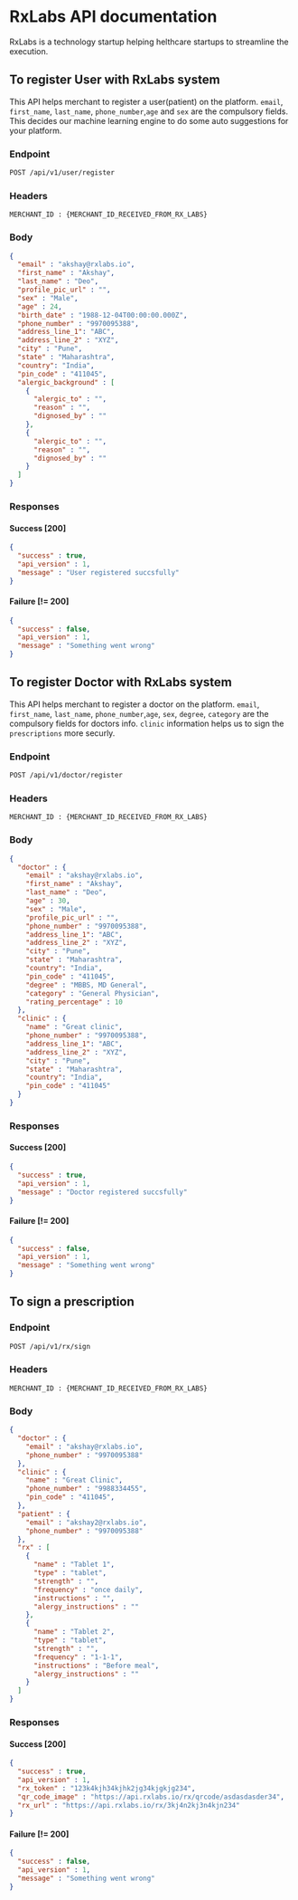 # RxLabs API documentation 

RxLabs is a technology startup helping helthcare startups to streamline the execution.

## To register User with RxLabs system
This API helps merchant to register a user(patient) on the platform. `email`, `first_name`, `last_name`, `phone_number`,`age` and `sex` are the compulsory fields. This decides our machine learning engine to do some auto suggestions for your platform.

### Endpoint
```xml
POST /api/v1/user/register
```
### Headers
```
MERCHANT_ID : {MERCHANT_ID_RECEIVED_FROM_RX_LABS}
```
### Body
```json
{
  "email" : "akshay@rxlabs.io",
  "first_name" : "Akshay",
  "last_name" : "Deo",
  "profile_pic_url" : "",
  "sex" : "Male",
  "age" : 24,
  "birth_date" : "1988-12-04T00:00:00.000Z",
  "phone_number" : "9970095388",
  "address_line_1": "ABC",
  "address_line_2" : "XYZ",
  "city" : "Pune",
  "state" : "Maharashtra",
  "country": "India",
  "pin_code" : "411045",
  "alergic_background" : [
    {
      "alergic_to" : "",
      "reason" : "",
      "dignosed_by" : ""
    },
    {
      "alergic_to" : "",
      "reason" : "",
      "dignosed_by" : ""
    }
  ]
}
```
### Responses
#### Success [200]
```json
{
  "success" : true,
  "api_version" : 1,
  "message" : "User registered succsfully"
}
```
#### Failure [!= 200]
```json
{
  "success" : false,
  "api_version" : 1,
  "message" : "Something went wrong"
}
```

## To register Doctor with RxLabs system
This API helps merchant to register a doctor on the platform. `email`, `first_name`, `last_name`, `phone_number`,`age`, `sex`, `degree`, `category` are the compulsory fields for doctors info. `clinic` information helps us to sign the `prescriptions` more securly.

### Endpoint
```xml
POST /api/v1/doctor/register
```
### Headers
```
MERCHANT_ID : {MERCHANT_ID_RECEIVED_FROM_RX_LABS}
```
### Body
```json
{
  "doctor" : {
    "email" : "akshay@rxlabs.io",
    "first_name" : "Akshay",
    "last_name" : "Deo",
    "age" : 30,
    "sex" : "Male",
    "profile_pic_url" : "",
    "phone_number" : "9970095388",
    "address_line_1": "ABC",
    "address_line_2" : "XYZ",
    "city" : "Pune",
    "state" : "Maharashtra",
    "country": "India",
    "pin_code" : "411045",
    "degree" : "MBBS, MD General",
    "category" : "General Physician",
    "rating_percentage" : 10 
  },
  "clinic" : {
    "name" : "Great clinic",
    "phone_number" : "9970095388",
    "address_line_1": "ABC",
    "address_line_2" : "XYZ",
    "city" : "Pune",
    "state" : "Maharashtra",
    "country": "India",
    "pin_code" : "411045"
  }
}
```
### Responses
#### Success [200]
```json
{
  "success" : true,
  "api_version" : 1,
  "message" : "Doctor registered succsfully"
}
```
#### Failure [!= 200]
```json
{
  "success" : false,
  "api_version" : 1,
  "message" : "Something went wrong"
}
```

## To sign a prescription
### Endpoint
```xml
POST /api/v1/rx/sign
```
### Headers
```
MERCHANT_ID : {MERCHANT_ID_RECEIVED_FROM_RX_LABS}
```
### Body
```json
{
  "doctor" : {
    "email" : "akshay@rxlabs.io",
    "phone_number" : "9970095388"
  },
  "clinic" : {
    "name" : "Great Clinic",
    "phone_number" : "9988334455",
    "pin_code" : "411045",
  },
  "patient" : {
    "email" : "akshay2@rxlabs.io",
    "phone_number" : "9970095388"
  },
  "rx" : [
    {
      "name" : "Tablet 1",
      "type" : "tablet",
      "strength" : "",
      "frequency" : "once daily",
      "instructions" : "",
      "alergy_instructions" : ""
    },
    {
      "name" : "Tablet 2",
      "type" : "tablet", 
      "strength" : "",
      "frequency" : "1-1-1",
      "instructions" : "Before meal",
      "alergy_instructions" : ""
    }
  ]
}
```
### Responses
#### Success [200]
```json
{
  "success" : true,
  "api_version" : 1,
  "rx_token" : "123k4kjh34kjhk2jg34kjgkjg234",
  "qr_code_image" : "https://api.rxlabs.io/rx/qrcode/asdasdasder34",
  "rx_url" : "https://api.rxlabs.io/rx/3kj4n2kj3n4kjn234"
}
```
#### Failure [!= 200]
```json
{
  "success" : false,
  "api_version" : 1,
  "message" : "Something went wrong"
}
```
